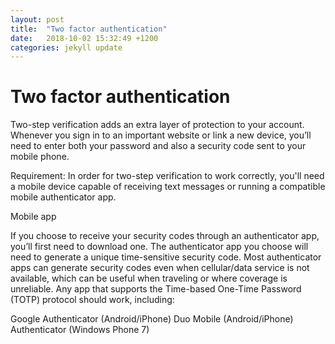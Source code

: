 ```yaml
---
layout: post
title:  "Two factor authentication"
date:   2018-10-02 15:32:49 +1200
categories: jekyll update
---
```

# Two factor authentication

Two-step verification adds an extra layer of protection to your account. Whenever you sign in to an important website or link a new device, you’ll need to enter both your password and also a security code sent to your mobile phone.

Requirement: In order for two-step verification to work correctly, you'll need a mobile device capable of receiving text messages or running a compatible mobile authenticator app.

Mobile app

If you choose to receive your security codes through an authenticator app, you’ll first need to download one. The authenticator app you choose will need to generate a unique time-sensitive security code. Most authenticator apps can generate security codes even when cellular/data service is not available, which can be useful when traveling or where coverage is unreliable. Any app that supports the Time-based One-Time Password (TOTP) protocol should work, including:

Google Authenticator (Android/iPhone)
Duo Mobile (Android/iPhone)
Authenticator (Windows Phone 7)
